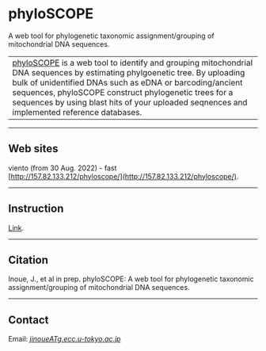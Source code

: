 # phyloSCOPE
A web tool for phylogenetic taxonomic assignment/grouping of mitochondrial DNA sequences.

<table width="200" border="0">
  <tr>
    <td><a href="http://157.82.133.212/phyloscope/" target="_blank">phyloSCOPE</a> is a web tool to identify and grouping mitochondrial DNA sequences by estimating phylgoenetic tree. By uploading bulk of unidentified DNAs such as eDNA or barcoding/ancient sequences, phyloSCOPE construct phylogenetic trees for a sequences by using blast hits of your uploaded seqnences and implemented reference databases.
</td>
  </tr>
</table>  


---

## Web sites
viento (from 30 Aug. 2022) - fast   
[http://157.82.133.212/phyloscope/](http://157.82.133.212/phyloscope/).

<!-- 
sakura (from 30 Aug. 2022) - fast   
[http://153.126.199.44/phyloscope/](http://153.126.199.44/phyloscope/).
-->

---
## Instruction
[Link](http://133.167.86.72/phyloSCOPE/instructionJPN.html).

---
## Citation
Inoue, J., et al in prep. 
phyloSCOPE: A web tool for phylogenetic taxonomic assignment/grouping of mitochondrial DNA sequences.

---
## Contact 
Email: [_jinoueATg.ecc.u-tokyo.ac.jp_](http://www.fish-evol.org/index_eng.html)
<br />  

